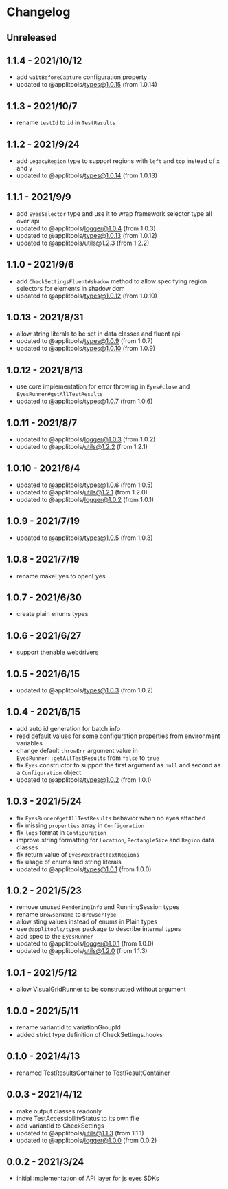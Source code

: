 # Changelog

## Unreleased


## 1.1.4 - 2021/10/12

- add `waitBeforeCapture` configuration property
- updated to @applitools/types@1.0.15 (from 1.0.14)

## 1.1.3 - 2021/10/7

- rename `testId` to `id` in `TestResults`

## 1.1.2 - 2021/9/24

- add `LegacyRegion` type to support regions with `left` and `top` instead of `x` and `y`
- updated to @applitools/types@1.0.14 (from 1.0.13)

## 1.1.1 - 2021/9/9

- add `EyesSelector` type and use it to wrap framework selector type all over api
- updated to @applitools/logger@1.0.4 (from 1.0.3)
- updated to @applitools/types@1.0.13 (from 1.0.12)
- updated to @applitools/utils@1.2.3 (from 1.2.2)

## 1.1.0 - 2021/9/6

- add `CheckSettingsFluent#shadow` method to allow specifying region selectors for elements in shadow dom
- updated to @applitools/types@1.0.12 (from 1.0.10)

## 1.0.13 - 2021/8/31

- allow string literals to be set in data classes and fluent api
- updated to @applitools/types@1.0.9 (from 1.0.7)
- updated to @applitools/types@1.0.10 (from 1.0.9)

## 1.0.12 - 2021/8/13

- use core implementation for error throwing in `Eyes#close` and `EyesRunner#getAllTestResults`
- updated to @applitools/types@1.0.7 (from 1.0.6)

## 1.0.11 - 2021/8/7

- updated to @applitools/logger@1.0.3 (from 1.0.2)
- updated to @applitools/utils@1.2.2 (from 1.2.1)

## 1.0.10 - 2021/8/4

- updated to @applitools/types@1.0.6 (from 1.0.5)
- updated to @applitools/utils@1.2.1 (from 1.2.0)
- updated to @applitools/logger@1.0.2 (from 1.0.1)

## 1.0.9 - 2021/7/19

- updated to @applitools/types@1.0.5 (from 1.0.3)

## 1.0.8 - 2021/7/19

- rename makeEyes to openEyes

## 1.0.7 - 2021/6/30

- create plain enums types

## 1.0.6 - 2021/6/27

- support thenable webdrivers

## 1.0.5 - 2021/6/15

- updated to @applitools/types@1.0.3 (from 1.0.2)

## 1.0.4 - 2021/6/15

- add auto id generation for batch info
- read default values for some configuration properties from environment variables
- change default `throwErr` argument value in `EyesRunner::getAllTestResults` from `false` to `true`
- fix `Eyes` constructor to support the first argument as `null` and second as a `Configuration` object
- updated to @applitools/types@1.0.2 (from 1.0.1)

## 1.0.3 - 2021/5/24

- fix `EyesRunner#getAllTestResults` behavior when no eyes attached
- fix missing `properties` array in `Configuration`
- fix `logs` format in `Configuration`
- improve string formatting for `Location`, `RectangleSize` and `Region` data classes
- fix return value of `Eyes#extractTextRegions`
- fix usage of enums and string literals
- updated to @applitools/types@1.0.1 (from 1.0.0)

## 1.0.2 - 2021/5/23

- remove unused `RenderingInfo` and RunningSession types
- rename `BrowserName` to `BrowserType`
- allow sting values instead of enums in Plain types
- use `@applitools/types` package to describe internal types
- add spec to the `EyesRunner`
- updated to @applitools/logger@1.0.1 (from 1.0.0)
- updated to @applitools/utils@1.2.0 (from 1.1.3)

## 1.0.1 - 2021/5/12

- allow VisualGridRunner to be constructed without argument

## 1.0.0 - 2021/5/11

- rename variantId to variationGroupId
- added strict type definition of CheckSettings.hooks

## 0.1.0 - 2021/4/13

- renamed TestResultsContainer to TestResultContainer

## 0.0.3 - 2021/4/12

- make output classes readonly
- move TestAccessibilityStatus to its own file
- add variantId to CheckSettings
- updated to @applitools/utils@1.1.3 (from 1.1.1)
- updated to @applitools/logger@1.0.0 (from 0.0.2)

## 0.0.2 - 2021/3/24

- initial implementation of API layer for js eyes SDKs